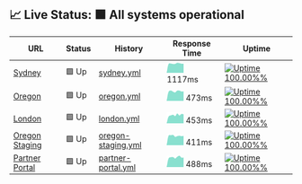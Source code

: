 ## 📈 Live Status: <!--live status--> **🟩 All systems operational**

<!--start: status pages-->
<!-- This summary is generated by Upptime (https://github.com/upptime/upptime) -->
<!-- Do not edit this manually, your changes will be overwritten -->

| URL                                                             | Status | History                                                                                             | Response Time                                                                       | Uptime                                                                                                                                                                                                                     |
| --------------------------------------------------------------- | ------ | --------------------------------------------------------------------------------------------------- | ----------------------------------------------------------------------------------- | -------------------------------------------------------------------------------------------------------------------------------------------------------------------------------------------------------------------------- |
| [Sydney](https://prod01.sydney.platformos.com/_status)          | 🟩 Up  | [sydney.yml](https://github.com/pavelloz/uptimez/commits/master/history/sydney.yml)                 | <img alt="Response time graph" src="./graphs/sydney.png" height="20"> 1117ms        | [![Uptime 100.00%%](https://img.shields.io/endpoint?url=https%3A%2F%2Fraw.githubusercontent.com%2Fpavelloz%2Fuptimez%2Fmaster%2Fapi%2Fsydney%2Fuptime.json)](https://status.platformos.com/history/sydney)                 |
| [Oregon](https://prod01.oregon.platform-os.com/_status)         | 🟩 Up  | [oregon.yml](https://github.com/pavelloz/uptimez/commits/master/history/oregon.yml)                 | <img alt="Response time graph" src="./graphs/oregon.png" height="20"> 473ms         | [![Uptime 100.00%%](https://img.shields.io/endpoint?url=https%3A%2F%2Fraw.githubusercontent.com%2Fpavelloz%2Fuptimez%2Fmaster%2Fapi%2Foregon%2Fuptime.json)](https://status.platformos.com/history/oregon)                 |
| [London](https://prod01.london.platform-os.com/_status)         | 🟩 Up  | [london.yml](https://github.com/pavelloz/uptimez/commits/master/history/london.yml)                 | <img alt="Response time graph" src="./graphs/london.png" height="20"> 453ms         | [![Uptime 100.00%%](https://img.shields.io/endpoint?url=https%3A%2F%2Fraw.githubusercontent.com%2Fpavelloz%2Fuptimez%2Fmaster%2Fapi%2Flondon%2Fuptime.json)](https://status.platformos.com/history/london)                 |
| [Oregon Staging](https://staging.oregon.platformos.com/_status) | 🟩 Up  | [oregon-staging.yml](https://github.com/pavelloz/uptimez/commits/master/history/oregon-staging.yml) | <img alt="Response time graph" src="./graphs/oregon-staging.png" height="20"> 411ms | [![Uptime 100.00%%](https://img.shields.io/endpoint?url=https%3A%2F%2Fraw.githubusercontent.com%2Fpavelloz%2Fuptimez%2Fmaster%2Fapi%2Foregon-staging%2Fuptime.json)](https://status.platformos.com/history/oregon-staging) |
| [Partner Portal](https://partners.platformos.com/)              | 🟩 Up  | [partner-portal.yml](https://github.com/pavelloz/uptimez/commits/master/history/partner-portal.yml) | <img alt="Response time graph" src="./graphs/partner-portal.png" height="20"> 488ms | [![Uptime 100.00%%](https://img.shields.io/endpoint?url=https%3A%2F%2Fraw.githubusercontent.com%2Fpavelloz%2Fuptimez%2Fmaster%2Fapi%2Fpartner-portal%2Fuptime.json)](https://status.platformos.com/history/partner-portal) |

<!--end: status pages-->
